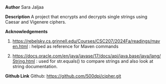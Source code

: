 **Author** 
Sara Jaljaa

**Description**
A project that encrypts and decrypts single strings using
Caesar and Vigenere ciphers.

**Acknowledgements**
1) https://rebelsky.cs.grinnell.edu/Courses/CSC207/2024Fa/readings/maven.html : helped as reference for Maven commands

2) https://docs.oracle.com/en/java/javase/17/docs/api/java.base/java/lang/String.html : used for str.equals() to compare strings
and also look at string documentation.

**Github Link**
Github: <https://github.com/500dpi/cipher.git>